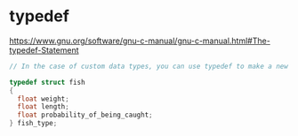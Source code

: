 # typedef

https://www.gnu.org/software/gnu-c-manual/gnu-c-manual.html#The-typedef-Statement
```c
// In the case of custom data types, you can use typedef to make a new name for the type while defining the type:

typedef struct fish
{
  float weight;
  float length;
  float probability_of_being_caught;
} fish_type;
```
